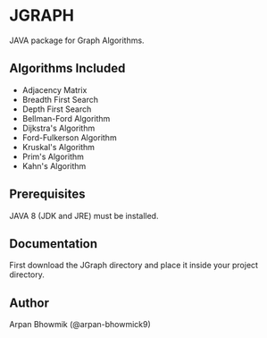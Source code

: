 # JGRAPH

JAVA package for Graph Algorithms.

## Algorithms Included

* Adjacency Matrix
* Breadth First Search
* Depth First Search
* Bellman-Ford Algorithm
* Dijkstra's Algorithm
* Ford-Fulkerson Algorithm
* Kruskal's Algorithm
* Prim's Algorithm
* Kahn's Algorithm

## Prerequisites

JAVA 8 (JDK and JRE) must be installed.

## Documentation

First download the JGraph directory and place it inside your project directory.

## Author 

Arpan Bhowmik (@arpan-bhowmick9)